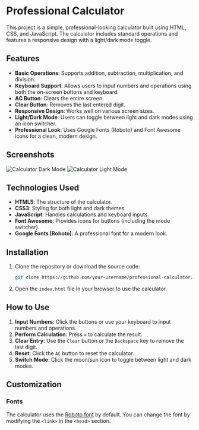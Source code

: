 # Professional Calculator

This project is a simple, professional-looking calculator built using HTML, CSS, and JavaScript. The calculator includes standard operations and features a responsive design with a light/dark mode toggle.

## Features

- **Basic Operations**: Supports addition, subtraction, multiplication, and division.
- **Keyboard Support**: Allows users to input numbers and operations using both the on-screen buttons and keyboard.
- **AC Button**: Clears the entire screen.
- **Clear Button**: Removes the last entered digit.
- **Responsive Design**: Works well on various screen sizes.
- **Light/Dark Mode**: Users can toggle between light and dark modes using an icon switcher.
- **Professional Look**: Uses Google Fonts (Roboto) and Font Awesome icons for a clean, modern design.

## Screenshots

![Calculator Dark Mode](![image](https://github.com/user-attachments/assets/380bfa5e-c29b-49b7-8087-dc10eea8935d)
)
![Calculator Light Mode](![image](https://github.com/user-attachments/assets/0a99d132-019d-4c6c-a457-b039c192a6ee)
)


## Technologies Used

- **HTML5**: The structure of the calculator.
- **CSS3**: Styling for both light and dark themes.
- **JavaScript**: Handles calculations and keyboard inputs.
- **Font Awesome**: Provides icons for buttons (including the mode switcher).
- **Google Fonts (Roboto)**: A professional font for a modern look.

## Installation

1. Clone the repository or download the source code:
    ```bash
    git clone https://github.com/your-username/professional-calculator.git
    ```
2. Open the `index.html` file in your browser to use the calculator.

## How to Use

1. **Input Numbers**: Click the buttons or use your keyboard to input numbers and operations.
2. **Perform Calculation**: Press `=` to calculate the result.
3. **Clear Entry**: Use the `Clear` button or the `Backspace` key to remove the last digit.
4. **Reset**: Click the `AC` button to reset the calculator.
5. **Switch Mode**: Click the moon/sun icon to toggle between light and dark modes.

## Customization

### Fonts
The calculator uses the [Roboto font](https://fonts.google.com/specimen/Roboto) by default. You can change the font by modifying the `<link>` in the `<head>` section.

